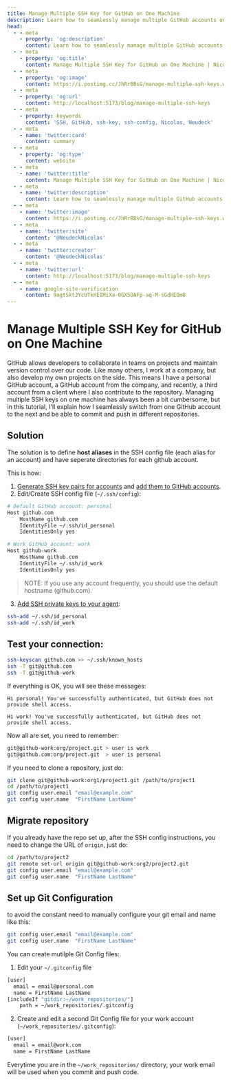 ```yaml
---
title: Manage Multiple SSH Key for GitHub on One Machine
description: Learn how to seamlessly manage multiple GitHub accounts on a single machine using distinct SSH keys, from key generation to repository configuration.
head:
  - - meta
    - property: 'og:description'
      content: Learn how to seamlessly manage multiple GitHub accounts on a single machine using distinct SSH keys, from key generation to repository configuration.
  - - meta
    - property: 'og:title'
      content: Manage Multiple SSH Key for GitHub on One Machine | Nicolas Neudeck
  - - meta
    - property: 'og:image'
      content: https://i.postimg.cc/JhRrBBsG/manage-multiple-ssh-keys.webp
  - - meta
    - property: 'og:url'
      content: http://localhost:5173/blog/manage-multiple-ssh-keys
  - - meta
    - property: keywords
      content: 'SSH, GitHub, ssh-key, ssh-config, Nicolas, Neudeck'
  - - meta
    - name: 'twitter:card'
      content: summary
  - - meta
    - property: 'og:type'
      content: website
  - - meta
    - name: 'twitter:title'
      content: Manage Multiple SSH Key for GitHub on One Machine | Nicolas Neudeck
  - - meta
    - name: 'twitter:description'
      content: Learn how to seamlessly manage multiple GitHub accounts on a single machine using distinct SSH keys, from key generation to repository configuration.
  - - meta
    - name: 'twitter:image'
      content: https://i.postimg.cc/JhRrBBsG/manage-multiple-ssh-keys.webp
  - - meta
    - name: 'twitter:site'
      content: '@NeudeckNicolas'
  - - meta
    - name: 'twitter:creator'
      content: '@NeudeckNicolas'
  - - meta
    - name: 'twitter:url'
      content: http://localhost:5173/blog/manage-multiple-ssh-keys
  - - meta
    - name: google-site-verification
      content: 9agtSktJYcUTkHEIMiXa-0GX5OAFp-aq-M-sGdHEDm8
---
```


<script setup>
import Hero from '../../components/Hero.vue'
import Share from '../../components/Share.vue'
const prettyDate = (date) => {
  const options = { year: 'numeric', month: 'long', day: 'numeric' };
  return new Date(date).toLocaleDateString('en-US', options);
};
const title = "Manage Multiple SSH Key for GitHub on One Machine"
const shortDescription = "Learn how to seamlessly manage multiple GitHub accounts on a single machine using distinct SSH keys, from key generation to repository configuration."
const subtitle = "2024-03-23"
const tags = [
        "SSH",
        "GitHub",
        "ssh-key",
        "ssh-config"
      ]
</script>
# Manage Multiple SSH Key for GitHub on One Machine
<Hero :title="title" :subtitle="prettyDate(subtitle)"/>
<Share :title="title" :shortDescription="shortDescription" :tags="tags"/>

GitHub allows developers to collaborate in teams on projects and maintain version control over our code. Like many others, I work at a company, but also develop my own projects on the side. This means I have a personal GitHub account, a GitHub account from the company, and recently, a third account from a client where I also contribute to the repository. Managing multiple SSH keys on one machine has always been a bit cumbersome, but in this tutorial, I'll explain how I seamlessly switch from one GitHub account to the next and be able to commit and push in different repositories.

## Solution
The solution is to define **host aliases** in the SSH config file (each alias for an account) and have seperate directories for each github account.

This is how:

1. [Generate SSH key pairs for accounts](https://help.github.com/articles/generating-a-new-ssh-key/) and [add them to GitHub accounts](https://help.github.com/articles/adding-a-new-ssh-key-to-your-github-account/).
2. Edit/Create SSH config file (`~/.ssh/config`):

  ```bash
  # Default GitHub account: personal
  Host github.com
      HostName github.com
      IdentityFile ~/.ssh/id_personal
      IdentitiesOnly yes
  
  # Work GitHub account: work
  Host github-work
      HostName github.com
      IdentityFile ~/.ssh/id_work
      IdentitiesOnly yes
  ```

  > NOTE: If you use any account frequently, you should use the default hostname (github.com).

3. [Add SSH private keys to your agent](https://help.github.com/articles/adding-a-new-ssh-key-to-the-ssh-agent/):

  ```bash
  ssh-add ~/.ssh/id_personal
  ssh-add ~/.ssh/id_work
  ```

## Test your connection:

```bash
ssh-keyscan github.com >> ~/.ssh/known_hosts
ssh -T git@github.com
ssh -T git@github-work
```

If everything is OK, you will see these messages:

```plaintext
Hi personal! You've successfully authenticated, but GitHub does not provide shell access.

Hi work! You've successfully authenticated, but GitHub does not provide shell access.
```

Now all are set, you need to remember:

```bash
git@github-work:org/project.git > user is work
git@github.com:org/project.git  > user is personal
```

If you need to clone a repository, just do:

```bash
git clone git@github-work:org1/project1.git /path/to/project1
cd /path/to/project1
git config user.email "email@example.com"
git config user.name  "FirstName LastName"
```

## Migrate repository
If you already have the repo set up, after the SSH config instructions, you need to change the URL of `origin`, just do:

```bash
cd /path/to/project2
git remote set-url origin git@github-work:org2/project2.git
git config user.email "email@example.com"
git config user.name  "FirstName LastName"
```

## Set up Git Configuration

to avoid the constant need to manually configure your git email and name like this:

```bash
git config user.email "email@example.com"
git config user.name  "FirstName LastName"
```

You can create mutilple Git Config files:

1. Edit your `~/.gitconfig` file

  ```bash
  [user]
    email = email@personal.com
    name = FirstName LastName
  [includeIf "gitdir:~/work_repositories/"]
      path = ~/work_repositories/.gitconfig
  ```
2. Create and edit a second Git Config file for your work account (`~/work_repositories/.gitconfig`): 
  ```bash
  [user]
    email = email@work.com
    name = FirstName LastName
  ```

Everytime you are in the `~/work_repositories/` directory, your work email will be used when you commit and push code.